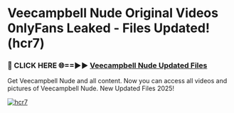 # Veecampbell Nude Original Videos 0nlyFans Leaked - Files Updated! (hcr7)

<h3>🔴 CLICK HERE 🌐==►► <a href="https://tinyurl.com/4mcuefdz" rel="nofollow">Veecampbell Nude Updated Files</a></h3>

Get Veecampbell Nude and all content. Now you can access all videos and pictures of Veecampbell Nude. New Updated Files 2025!

[![hcr7](https://i.imgur.com/StAQSOY.gif)](https://tinyurl.com/4mcuefdz)
